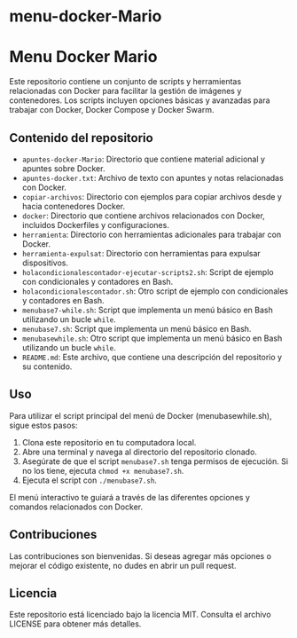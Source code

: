 # menu-docker-Mario
# Menu Docker Mario

Este repositorio contiene un conjunto de scripts y herramientas relacionadas con Docker para facilitar la gestión de imágenes y contenedores. Los scripts incluyen opciones básicas y avanzadas para trabajar con Docker, Docker Compose y Docker Swarm.

## Contenido del repositorio

- `apuntes-docker-Mario`: Directorio que contiene material adicional y apuntes sobre Docker.
- `apuntes-docker.txt`: Archivo de texto con apuntes y notas relacionadas con Docker.
- `copiar-archivos`: Directorio con ejemplos para copiar archivos desde y hacia contenedores Docker.
- `docker`: Directorio que contiene archivos relacionados con Docker, incluidos Dockerfiles y configuraciones.
- `herramienta`: Directorio con herramientas adicionales para trabajar con Docker.
- `herramienta-expulsat`: Directorio con herramientas para expulsar dispositivos.
- `holacondicionalescontador-ejecutar-scripts2.sh`: Script de ejemplo con condicionales y contadores en Bash.
- `holacondicionalescontador.sh`: Otro script de ejemplo con condicionales y contadores en Bash.
- `menubase7-while.sh`: Script que implementa un menú básico en Bash utilizando un bucle `while`.
- `menubase7.sh`: Script que implementa un menú básico en Bash.
- `menubasewhile.sh`: Otro script que implementa un menú básico en Bash utilizando un bucle `while`.
- `README.md`: Este archivo, que contiene una descripción del repositorio y su contenido.

## Uso

Para utilizar el script principal del menú de Docker (menubasewhile.sh), sigue estos pasos:

1. Clona este repositorio en tu computadora local.
2. Abre una terminal y navega al directorio del repositorio clonado.
3. Asegúrate de que el script `menubase7.sh` tenga permisos de ejecución. Si no los tiene, ejecuta `chmod +x menubase7.sh`.
4. Ejecuta el script con `./menubase7.sh`.

El menú interactivo te guiará a través de las diferentes opciones y comandos relacionados con Docker.

## Contribuciones

Las contribuciones son bienvenidas. Si deseas agregar más opciones o mejorar el código existente, no dudes en abrir un pull request.

## Licencia

Este repositorio está licenciado bajo la licencia MIT. Consulta el archivo LICENSE para obtener más detalles.
